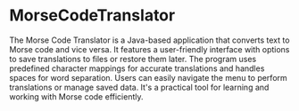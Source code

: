 # MorseCodeTranslator
The Morse Code Translator is a Java-based application that converts text to Morse code and vice versa. It features a user-friendly interface with options to save translations to files or restore them later. The program uses predefined character mappings for accurate translations and handles spaces for word separation. Users can easily navigate the menu to perform translations or manage saved data. It's a practical tool for learning and working with Morse code efficiently.
